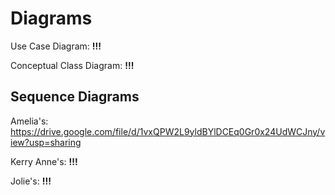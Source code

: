 # Diagrams

Use Case Diagram: **!!!**

Conceptual Class Diagram: **!!!**

## Sequence Diagrams
Amelia's: https://drive.google.com/file/d/1vxQPW2L9yldBYlDCEq0Gr0x24UdWCJny/view?usp=sharing

Kerry Anne's: **!!!**

Jolie's: **!!!**
